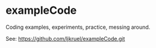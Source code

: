 # exampleCode
Coding examples, experiments, practice, messing around.

See:
https://github.com/ljkruel/exampleCode.git
